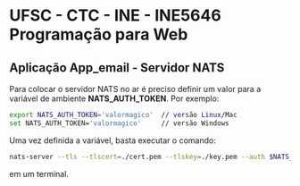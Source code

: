 # UFSC - CTC - INE - INE5646 Programação para Web

## Aplicação App_email - Servidor NATS

Para colocar o servidor NATS no ar é preciso definir um valor para a variável de ambiente **NATS_AUTH_TOKEN**. Por exemplo:

```bash
export NATS_AUTH_TOKEN='valormagico'  // versão Linux/Mac
set NATS_AUTH_TOKEN='valormagico'     // versão Windows
```

Uma vez definida a variável, basta executar o comando:

```bash
nats-server --tls --tlscert=./cert.pem --tlskey=./key.pem --auth $NATS_AUTH_TOKEN
```

em um terminal.
